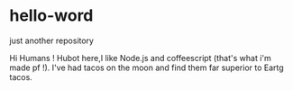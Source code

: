 # hello-word
just another repository

Hi Humans !
Hubot here,I like Node.js and coffeescript (that's what i'm made pf !).
I've had tacos on the moon and find them far superior to Eartg tacos.
